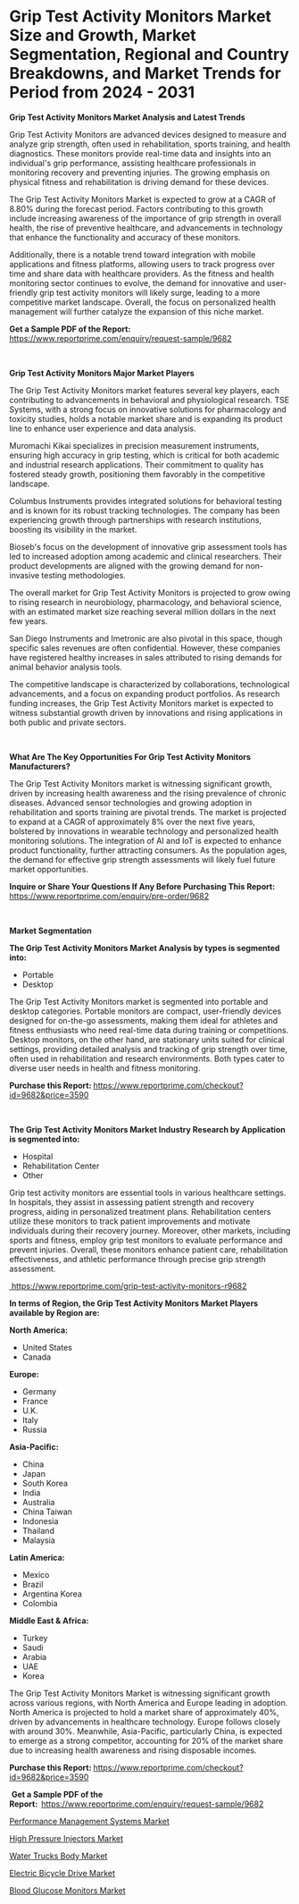 <p><h1>Grip Test Activity Monitors Market Size and Growth, Market Segmentation, Regional and Country Breakdowns, and Market Trends for Period from 2024 -  2031</h1></p><p><strong>Grip Test Activity Monitors Market Analysis and Latest Trends</strong></p>
<p><p>Grip Test Activity Monitors are advanced devices designed to measure and analyze grip strength, often used in rehabilitation, sports training, and health diagnostics. These monitors provide real-time data and insights into an individual's grip performance, assisting healthcare professionals in monitoring recovery and preventing injuries. The growing emphasis on physical fitness and rehabilitation is driving demand for these devices.</p><p>The Grip Test Activity Monitors Market is expected to grow at a CAGR of 8.80% during the forecast period. Factors contributing to this growth include increasing awareness of the importance of grip strength in overall health, the rise of preventive healthcare, and advancements in technology that enhance the functionality and accuracy of these monitors. </p><p>Additionally, there is a notable trend toward integration with mobile applications and fitness platforms, allowing users to track progress over time and share data with healthcare providers. As the fitness and health monitoring sector continues to evolve, the demand for innovative and user-friendly grip test activity monitors will likely surge, leading to a more competitive market landscape. Overall, the focus on personalized health management will further catalyze the expansion of this niche market.</p></p>
<p><strong>Get a Sample PDF of the Report:&nbsp;</strong> <a href="https://www.reportprime.com/enquiry/request-sample/9682">https://www.reportprime.com/enquiry/request-sample/9682</a></p>
<p>&nbsp;</p>
<p><strong>Grip Test Activity Monitors Major Market Players</strong></p>
<p><p>The Grip Test Activity Monitors market features several key players, each contributing to advancements in behavioral and physiological research. TSE Systems, with a strong focus on innovative solutions for pharmacology and toxicity studies, holds a notable market share and is expanding its product line to enhance user experience and data analysis. </p><p>Muromachi Kikai specializes in precision measurement instruments, ensuring high accuracy in grip testing, which is critical for both academic and industrial research applications. Their commitment to quality has fostered steady growth, positioning them favorably in the competitive landscape.</p><p>Columbus Instruments provides integrated solutions for behavioral testing and is known for its robust tracking technologies. The company has been experiencing growth through partnerships with research institutions, boosting its visibility in the market.</p><p>Bioseb's focus on the development of innovative grip assessment tools has led to increased adoption among academic and clinical researchers. Their product developments are aligned with the growing demand for non-invasive testing methodologies. </p><p>The overall market for Grip Test Activity Monitors is projected to grow owing to rising research in neurobiology, pharmacology, and behavioral science, with an estimated market size reaching several million dollars in the next few years. </p><p>San Diego Instruments and Imetronic are also pivotal in this space, though specific sales revenues are often confidential. However, these companies have registered healthy increases in sales attributed to rising demands for animal behavior analysis tools.</p><p>The competitive landscape is characterized by collaborations, technological advancements, and a focus on expanding product portfolios. As research funding increases, the Grip Test Activity Monitors market is expected to witness substantial growth driven by innovations and rising applications in both public and private sectors.</p></p>
<p>&nbsp;</p>
<p><strong>What Are The Key Opportunities For Grip Test Activity Monitors Manufacturers?</strong></p>
<p><p>The Grip Test Activity Monitors market is witnessing significant growth, driven by increasing health awareness and the rising prevalence of chronic diseases. Advanced sensor technologies and growing adoption in rehabilitation and sports training are pivotal trends. The market is projected to expand at a CAGR of approximately 8% over the next five years, bolstered by innovations in wearable technology and personalized health monitoring solutions. The integration of AI and IoT is expected to enhance product functionality, further attracting consumers. As the population ages, the demand for effective grip strength assessments will likely fuel future market opportunities.</p></p>
<p><strong>Inquire or Share Your Questions If Any Before Purchasing This Report:</strong> <a href="https://www.reportprime.com/enquiry/pre-order/9682">https://www.reportprime.com/enquiry/pre-order/9682</a></p>
<p>&nbsp;</p>
<p><strong>Market Segmentation</strong></p>
<p><strong>The Grip Test Activity Monitors Market Analysis by types is segmented into:</strong></p>
<p><ul><li>Portable</li><li>Desktop</li></ul></p>
<p><p>The Grip Test Activity Monitors market is segmented into portable and desktop categories. Portable monitors are compact, user-friendly devices designed for on-the-go assessments, making them ideal for athletes and fitness enthusiasts who need real-time data during training or competitions. Desktop monitors, on the other hand, are stationary units suited for clinical settings, providing detailed analysis and tracking of grip strength over time, often used in rehabilitation and research environments. Both types cater to diverse user needs in health and fitness monitoring.</p></p>
<p><strong>Purchase this Report:&nbsp;</strong><a href="https://www.reportprime.com/checkout?id=9682&price=3590">https://www.reportprime.com/checkout?id=9682&price=3590</a></p>
<p>&nbsp;</p>
<p><strong>The Grip Test Activity Monitors Market Industry Research by Application is segmented into:</strong></p>
<p><ul><li>Hospital</li><li>Rehabilitation Center</li><li>Other</li></ul></p>
<p><p>Grip test activity monitors are essential tools in various healthcare settings. In hospitals, they assist in assessing patient strength and recovery progress, aiding in personalized treatment plans. Rehabilitation centers utilize these monitors to track patient improvements and motivate individuals during their recovery journey. Moreover, other markets, including sports and fitness, employ grip test monitors to evaluate performance and prevent injuries. Overall, these monitors enhance patient care, rehabilitation effectiveness, and athletic performance through precise grip strength assessment.</p></p>
<p><a href="https://www.reportprime.com/grip-test-activity-monitors-r9682">&nbsp;https://www.reportprime.com/grip-test-activity-monitors-r9682</a></p>
<p><strong>In terms of Region, the Grip Test Activity Monitors Market Players available by Region are:</strong></p>
<p>
    <p> <strong> North America: </strong>
        <ul>
            <li>United States</li>
            <li>Canada</li>
        </ul>
        </p> 
    <p> <strong> Europe: </strong>
        <ul>
            <li>Germany</li>
            <li>France</li>
            <li>U.K.</li>
            <li>Italy</li>
            <li>Russia</li>
        </ul>
        </p> 
    <p> <strong> Asia-Pacific: </strong>
        <ul>
            <li>China</li>
            <li>Japan</li>
            <li>South Korea</li>
            <li>India</li>
            <li>Australia</li>
            <li>China Taiwan</li>
            <li>Indonesia</li>
            <li>Thailand</li>
            <li>Malaysia</li>
        </ul>
        </p> 
    <p> <strong> Latin America: </strong>
        <ul>
            <li>Mexico</li>
            <li>Brazil</li>
            <li>Argentina Korea</li>
            <li>Colombia</li>
        </ul>
        </p> 
    <p> <strong> Middle East & Africa: </strong>
        <ul>
            <li>Turkey</li>
            <li>Saudi</li>
            <li>Arabia</li>
            <li>UAE</li>
            <li>Korea</li>
        </ul>
    </p>
    </p>
<p><p>The Grip Test Activity Monitors Market is witnessing significant growth across various regions, with North America and Europe leading in adoption. North America is projected to hold a market share of approximately 40%, driven by advancements in healthcare technology. Europe follows closely with around 30%. Meanwhile, Asia-Pacific, particularly China, is expected to emerge as a strong competitor, accounting for 20% of the market share due to increasing health awareness and rising disposable incomes.</p></p>
<p><strong>Purchase this Report: </strong><a href="https://www.reportprime.com/checkout?id=9682&price=3590">https://www.reportprime.com/checkout?id=9682&price=3590</a></p>
<p>&nbsp;<strong>Get a Sample PDF of the Report:&nbsp;&nbsp;</strong><a href="https://www.reportprime.com/enquiry/request-sample/9682">https://www.reportprime.com/enquiry/request-sample/9682</a></p>
<p><strong></strong></p>
<p><p><a href="https://www.linkedin.com/pulse/strategic-roadmap-global-performance-management-systems-market-bm3jc?trackingId=7zeMncPCTGKCjx0HoR6Bzw%3D%3D">Performance Management Systems Market</a></p><p><a href="https://issuu.com/reportprime-2/docs/high-pressure-injectors-market-size_183cc58e8396cc">High Pressure Injectors Market</a></p><p><a href="https://medium.com/@malcowens787546/the-water-trucks-body-market-decisions-are-mostly-driven-by-resource-optimization-and-deea7cdbef13">Water Trucks Body Market</a></p><p><a href="https://issuu.com/reportprime-2/docs/electric-bicycle-drive-market-size-_036689ca6d8fee">Electric Bicycle Drive Market</a></p><p><a href="https://medium.com/@malcowens787546/the-market-for-blood-glucose-monitors-market-is-examined-in-this-report-along-with-the-factors-cdc71a369b57">Blood Glucose Monitors Market</a></p></p>